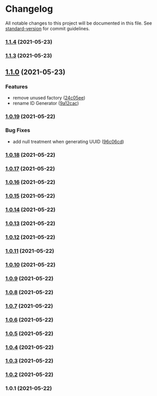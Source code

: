 # Changelog

All notable changes to this project will be documented in this file. See [standard-version](https://github.com/conventional-changelog/standard-version) for commit guidelines.

### [1.1.4](https://github.com/akmere-almeida/sample-library/compare/v1.1.3...v1.1.4) (2021-05-23)

### [1.1.3](https://github.com/akmere-almeida/sample-library/compare/v1.1.2...v1.1.3) (2021-05-23)

## [1.1.0](https://github.com/akmere-almeida/sample-library/compare/v1.0.19...v1.1.0) (2021-05-23)


### Features

* remove unused factory ([24c05ee](https://github.com/akmere-almeida/sample-library/commit/24c05ee6e4047a373786ed2d237ef53c6318c47f))
* rename ID Generator ([9a12cac](https://github.com/akmere-almeida/sample-library/commit/9a12cac3ca98b41435aeb36c58f4e6f5c438577f))

### [1.0.19](https://github.com/akmere-almeida/sample-library/compare/v1.0.18...v1.0.19) (2021-05-22)


### Bug Fixes

* add null treatment when generating UUID ([96c06cd](https://github.com/akmere-almeida/sample-library/commit/96c06cdbe693cf732fc91d14cc98308fadb09158))

### [1.0.18](https://github.com/akmere-almeida/sample-library/compare/v1.0.17...v1.0.18) (2021-05-22)

### [1.0.17](https://github.com/akmere-almeida/sample-library/compare/v1.0.16...v1.0.17) (2021-05-22)

### [1.0.16](https://github.com/akmere-almeida/sample-library/compare/v1.0.15...v1.0.16) (2021-05-22)

### [1.0.15](https://github.com/akmere-almeida/sample-library/compare/v1.0.14...v1.0.15) (2021-05-22)

### [1.0.14](https://github.com/akmere-almeida/sample-library/compare/v1.0.13...v1.0.14) (2021-05-22)

### [1.0.13](https://github.com/akmere-almeida/sample-library/compare/v1.0.12...v1.0.13) (2021-05-22)

### [1.0.12](https://github.com/akmere-almeida/sample-library/compare/v1.0.11...v1.0.12) (2021-05-22)

### [1.0.11](https://github.com/akmere-almeida/sample-library/compare/v1.0.10...v1.0.11) (2021-05-22)

### [1.0.10](https://github.com/akmere-almeida/sample-library/compare/v1.0.9...v1.0.10) (2021-05-22)

### [1.0.9](https://github.com/akmere-almeida/sample-library/compare/v1.0.8...v1.0.9) (2021-05-22)

### [1.0.8](https://github.com/akmere-almeida/sample-library/compare/v1.0.7...v1.0.8) (2021-05-22)

### [1.0.7](https://github.com/akmere-almeida/sample-library/compare/v1.0.6...v1.0.7) (2021-05-22)

### [1.0.6](https://github.com/akmere-almeida/sample-library/compare/v1.0.5...v1.0.6) (2021-05-22)

### [1.0.5](https://github.com/akmere-almeida/sample-library/compare/v1.0.4...v1.0.5) (2021-05-22)

### [1.0.4](https://github.com/akmere-almeida/sample-library/compare/v1.0.3...v1.0.4) (2021-05-22)

### [1.0.3](https://github.com/akmere-almeida/sample-library/compare/v1.0.2...v1.0.3) (2021-05-22)

### [1.0.2](https://github.com/akmere-almeida/sample-library/compare/v1.0.1...v1.0.2) (2021-05-22)

### 1.0.1 (2021-05-22)
